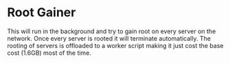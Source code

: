 # Root Gainer

This will run in the background and try to gain root on every server on the network. Once every server is rooted it will terminate automatically. The rooting of servers is offloaded to a worker script making it just cost the base cost (1.6GB) most of the time.
